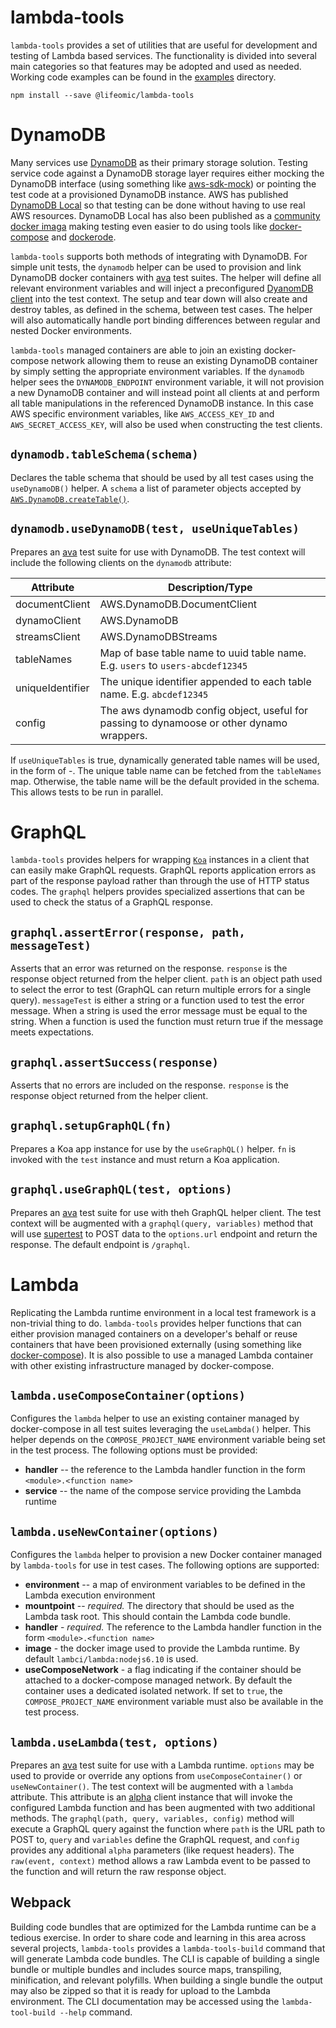 lambda-tools
============

`lambda-tools` provides a set of utilities that are useful for development and
testing of Lambda based services. The functionality is divided into several
main categories so that features may be adopted and used as needed. Working code
examples can be found in the [examples](./examples) directory.

```
npm install --save @lifeomic/lambda-tools
```

# DynamoDB

Many services use [DynamoDB][dynamodb] as their primary storage solution.
Testing service code against a DynamoDB storage layer requires either mocking
the DynamoDB interface (using something like [aws-sdk-mock][aws-sdk-mock]) or
pointing the test code at a provisioned DynamoDB instance. AWS has published
[DynamoDB Local][dynamodb-local] so that testing can be done without having to
use real AWS resources. DynamoDB Local has also been published as a
[community docker imaga][dynamodb-image] making testing even easier to do using
tools like [docker-compose][docker-compose] and [dockerode][dockerode].

`lambda-tools` supports both methods of integrating with DynamoDB. For simple
unit tests, the `dynamodb` helper can be used to provision and link DynamoDB
docker containers with [ava][ava] test suites. The helper will define all
relevant environment variables and will inject a preconfigured
[DyanomDB client][dynamodb-client] into the test context. The setup and tear
down will also create and destroy tables, as defined in the schema, between
test cases. The helper will also automatically handle port binding differences
between regular and nested Docker environments.

`lambda-tools` managed containers are able to join an existing docker-compose
network allowing them to reuse an existing DynamoDB container by simply setting
the appropriate environment variables. If the `dynamodb` helper sees the
`DYNAMODB_ENDPOINT` environment variable, it will not provision a new DynamoDB
container and will instead point all clients at and perform all table
manipulations in the referenced DynamoDB instance. In this case AWS specific
environment variables, like `AWS_ACCESS_KEY_ID` and `AWS_SECRET_ACCESS_KEY`,
will also be used when constructing the test clients.

## `dynamodb.tableSchema(schema)`

Declares the table schema that should be used by all test cases using the
`useDynamoDB()` helper. A `schema` a list of parameter objects accepted by
[`AWS.DynamoDB.createTable()`][dynamodb-create-table].

## `dynamodb.useDynamoDB(test, useUniqueTables)`

Prepares an [ava][ava] test suite for use with DynamoDB. The test context will
include the following clients on the `dynamodb` attribute:

| Attribute        | Description/Type            |
|------------------|-----------------------------|
| documentClient   | AWS.DynamoDB.DocumentClient |
| dynamoClient     | AWS.DynamoDB                |
| streamsClient    | AWS.DynamoDBStreams         |
| tableNames       | Map of base table name to uuid table name. E.g. `users` to `users-abcdef12345`|
| uniqueIdentifier | The unique identifier appended to each table name. E.g. `abcdef12345`|
| config           | The aws dynamodb config object, useful for passing to dynamoose or other dynamo wrappers.|

If `useUniqueTables` is true, dynamically generated table names will be used, in
the form of <tableNameProvidedInSchema>-<uuid>. The unique table name can be
fetched from the `tableNames` map. Otherwise, the table name will be the default
provided in the schema. This allows tests to be run in parallel.

# GraphQL

`lambda-tools` provides helpers for wrapping [`Koa`][koa] instances in a client
that can easily make GraphQL requests. GraphQL reports application errors as
part of the response payload rather than through the use of HTTP status codes.
The `graphql` helpers provides specialized assertions that can be used to
check the status of a GraphQL response.

## `graphql.assertError(response, path, messageTest)`

Asserts that an error was returned on the response. `response` is the response
object returned from the helper client. `path` is an object path used to select
the error to test (GraphQL can return multiple errors for a single query).
`messageTest` is either a string or a function used to test the error message.
When a string is used the error message must be equal to the string. When a
function is used the function must return true if the message meets
expectations.

## `graphql.assertSuccess(response)`

Asserts that no errors are included on the response. `response` is the response
object returned from the helper client.

## `graphql.setupGraphQL(fn)`

Prepares a Koa app instance for use by the `useGraphQL()` helper. `fn` is
invoked with the `test` instance and must return a Koa application.

## `graphql.useGraphQL(test, options)`

Prepares an [ava][ava] test suite for use with theh GraphQL helper client. The
test context will be augmented with a `graphql(query, variables)` method that
will use [supertest][supertest] to POST data to the `options.url` endpoint and
return the response. The default endpoint is `/graphql`.

# Lambda

Replicating the Lambda runtime environment in a local test framework is a
non-trivial thing to do. `lambda-tools` provides helper functions that can
either provision managed containers on a developer's behalf or reuse containers
that have been provisioned externally (using something like
[docker-compose][docker-compose]). It is also possible to use a managed Lambda
container with other existing infrastructure managed by docker-compose.

## `lambda.useComposeContainer(options)`

Configures the `lambda` helper to use an existing container managed by
docker-compose in all test suites leveraging the `useLambda()` helper. This
helper depends on the `COMPOSE_PROJECT_NAME` environment variable being set in
the test process. The following options must be provided:

 - **handler** -- the reference to the Lambda handler function in the form
   `<module>.<function name>`
 - **service** -- the name of the compose service providing the Lambda runtime

## `lambda.useNewContainer(options)`

Configures the `lambda` helper to provision a new Docker container managed by
`lambda-tools` for use in test cases. The following options are supported:

 - **environment** -- a map of environment variables to be defined in the
   Lambda execution environment
 - **mountpoint** -- _required._ The directory that should be used as the
   Lambda task root. This should contain the Lambda code bundle.
 - **handler** - _required._ The reference to the Lambda handler function in
   the form `<module>.<function name>`
 - **image** - the docker image used to provide the Lambda runtime. By default
   `lambci/lambda:nodejs6.10` is used.
 - **useComposeNetwork** - a flag indicating if the container should be attached
   to a docker-compose managed network. By default the container uses a
   dedicated isolated network. If set to `true`, the `COMPOSE_PROJECT_NAME`
   environment variable must also be available in the test process.

## `lambda.useLambda(test, options)`

Prepares an [ava][ava] test suite for use with a Lambda runtime. `options` may
be used to provide or override any options from `useComposeContainer()` or
`useNewContainer()`. The test context will be augmented with a `lambda`
attribute. This attribute is an [alpha][alpha] client instance that will invoke
the configured Lambda function and has been augmented with two additional
methods. The `graphql(path, query, variables, config)` method will execute
a GraphQL query against the function where `path` is the URL path to POST to,
`query` and `variables` define the GraphQL request, and `config` provides any
additional `alpha` parameters (like request headers). The `raw(event, context)`
method allows a raw Lambda event to be passed to the function and will return
the raw response object.

## Webpack

Building code bundles that are optimized for the Lambda runtime can be a
tedious exercise. In order to share code and learning in this area across
several projects, `lambda-tools` provides a `lambda-tools-build` command that
will generate Lambda code bundles. The CLI is capable of building a single
bundle or multiple bundles and includes source maps, transpiling, minification,
and relevant polyfills. When building a single bundle the output may also be
zipped so that it is ready for upload to the Lambda environment. The CLI
documentation may be accessed using the `lambda-tool-build --help` command.

[alpha]: https://bitbucket.org/lifeomic/alpha/src/master/ "alpha"
[ava]: https://github.com/avajs/ava "Ava"
[aws-sdk-mock]: https://github.com/dwyl/aws-sdk-mock "aws-sdk-mock"
[docker-compose]: https://docs.docker.com/compose/ "Docker Compose"
[dockerode]: https://github.com/apocas/dockerode "Docker + Node = Dockerode"
[dynamodb]: https://aws.amazon.com/documentation/dynamodb/ "DynamoDB"
[dynamodb-client]: https://docs.aws.amazon.com/AWSJavaScriptSDK/latest/AWS/DynamoDB.html "DynamoDB Client"
[dynamodb-create-table]: https://docs.aws.amazon.com/AWSJavaScriptSDK/latest/AWS/DynamoDB.html#createTable-property "DynamoDB Client: Create Table"
[dynamodb-image]: https://hub.docker.com/r/cnadiminti/dynamodb-local/ "DynamoDB Docker Image"
[dynamodb-local]: https://docs.aws.amazon.com/amazondynamodb/latest/developerguide/DynamoDBLocal.html "DynamoDB Local"
[koa]: http://koajs.com/ "koa"
[supertest]: https://github.com/visionmedia/supertest "supertest"
